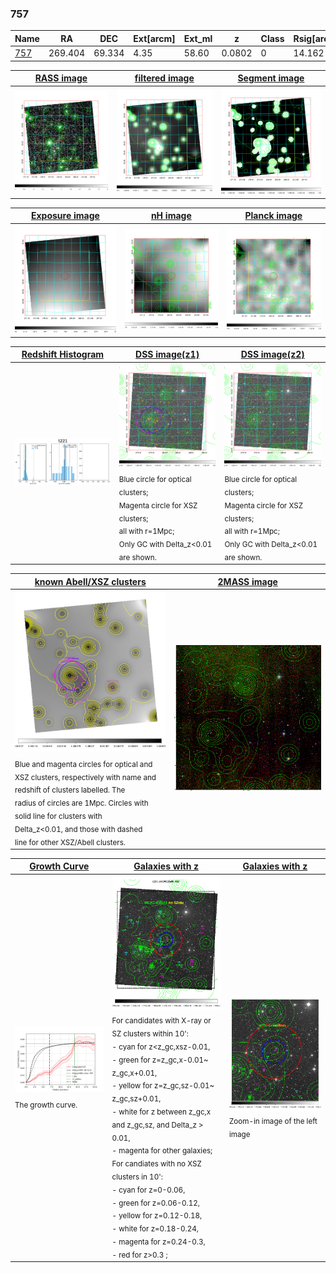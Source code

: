 <div STYLE="page-break-after: always;"></div>

### 757

|Name          |RA          |DEC      | Ext[arcm] | Ext_ml | z    | Class| Rsig[arcmin] | CRsig[c/s] | CR500[c/s] | R500[Mpc] |L500[erg/s]|F500[erg/s/cm^2]| M500[Msun]|Tx[keV]|beta|GC(XSZ,Delta_z<0.01)| GC(OPT,Delta_z<0.01)|GC|alias|
|--------------|------------|------------|---|---|-----------|--------|------|------|----|----|----|----|----|----|----|----|----|----|---|
|[757](script/757.md)     | 269.404       | 69.334       | 4.35    | 58.60   | 0.0802 | 0   | 14.162 |0.054 |0.050 |0.618 |1.312e+43 |8.265e-13 |7.234e+13 |1.797 |0.582 |-, |-, |A, |t221|

|[RASS image](../image/757/757_img.pdf)|[filtered image](../image/757/757_fil.pdf)|[Segment image](../image/757/757_seg.pdf)|
|-------------------|--------------------|-------------------|
| <img src="../image/757/757_img.png" width="300">  | <img src="../image/757/757_fil.png" width="300">   | <img src="../image/757/757_seg.png" width="300">  |

|[Exposure image](../image/757/757_mex.pdf)| [nH image](../image/757/757_nh.pdf)| [Planck image](../image/757/757_p.pdf)|
|-------------------|--------------------|-------------------|
|<img src="../image/757/757_mex.png" width="300">   | <img src="../image/757/757_nh.png" width="300">    | <img src="../image/757/757_p.png" width="300"> |

|[Redshift Histogram](../image/757/757_zg.pdf) | [DSS image(z1)](../image/757/757_dss_z1.pdf)      |  [DSS image(z2)](../image/757/757_dss_z2.pdf)    |
|-------------------|--------------------|-------------------|
|<img src="../image/757/757_zg.png" width="300"> |<img src="../image/757/757_dss_z1.png" width="300"> <sub><br>Blue circle for optical clusters; <br>Magenta circle for XSZ clusters; <br>all with r=1Mpc; <br>Only GC with Delta_z<0.01 are shown. </sub>| <img src="../image/757/757_dss_z2.png" width="300"><sub><br>Blue circle for optical clusters; <br>Magenta circle for XSZ clusters; <br>all with r=1Mpc; <br>Only GC with Delta_z<0.01 are shown. </sub> |

|[known Abell/XSZ clusters](../image/757/757_m.pdf) | [2MASS image](../image/757/757_2mass.pdf)      |
|-------------------|-------------------|
|<img src=../image/757/757_m.png width="300"> <sub><br>Blue and magenta circles for optical and <br>XSZ clusters, respectively with name and <br>redshift of clusters labelled. The <br>radius of circles are 1Mpc. Circles with <br>solid line for clusters with <br>Delta_z<0.01, and those with dashed <br>line for other XSZ/Abell clusters.        </sub>|<img src="../image/757/757_2mass.png" width="300">  |

|[Growth Curve](../image/757/757_gca_all.png) |[Galaxies with z](../image/757/757_opt_ned.pdf) |[Galaxies with z](../image/757/757_opt_ned_zoom.pdf) |
|-------------------|-------------------|-------------------|
| <img src="../image/757/757_gca_all.png" width="300"> <sub><br>The growth curve.</sub>| <img src=../image/757/757_opt_ned.png width="300"> <br><sub> For candidates with X-ray or SZ clusters within 10': <br> - cyan for z<z_gc,xsz-0.01, <br> - green for z=z_gc,x-0.01~ z_gc,x+0.01, <br> - yellow for z=z_gc,sz-0.01~ z_gc,sz+0.01, <br> - white for z between z_gc,x and z_gc,sz, and Delta_z > 0.01, <br> - magenta for other galaxies; <br>For candiates with no XSZ clusters in 10': <br> - cyan for z=0-0.06, <br> - green for z=0.06-0.12, <br> - yellow for z=0.12-0.18, <br> - white for z=0.18-0.24, <br> - magenta for z=0.24-0.3, <br> - red for z>0.3 ;  </sub>|<img src=../image/757/757_opt_ned_zoom.png width="300">  <br><sub> Zoom-in image of the left image</sub>|




